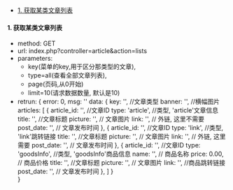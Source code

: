 * [1. 获取某类文章列表](#getList)


<h4 id='getList'>1. 获取某类文章列表</h4>

- method: GET
- url: index.php?controller=article&action=lists
- parameters:  
    - key(菜单的key,用于区分那类型的文章), 
    - type=all(查看全部文章列表), 
    - page(页码,从0开始) 
    - limit=10(请求数据数量, 默认是10)
- retrun: 
        {
            error: 0,
            msg: ''
            data: {
                key: '',   //文章类型
                banner: '',    //横幅图片
                articles: [
                    {
                        article_id: '', //文章ID
                        type: 'article',  //类型, 'article'文章信息
                        title: '',  //文章标题
                        picture: '', // 文章图片
                        link: '', // 外链, 这里不需要
                        post_date: '', // 文章发布时间
                    },
                    {
                        article_id: '', //文章ID
                        type: 'link',  //类型, 'link'跳转链接
                        title: '',  //文章标题
                        picture: '', // 文章图片
                        link: '', // 外链, 这里需要
                        post_date: '', // 文章发布时间
                    },
                    {
                        article_id: '', //文章ID
                        type: 'goodsInfo',  //类型, 'goodsInfo'商品信息
                        name: '',   // 商品名称 
                        price: 0.00,  // 商品价格
                        title: '',  //文章标题
                        picture: '', // 文章图片
                        link: '', //商品跳转链接
                        post_date: '', // 文章发布时间
                    },
                ]
            }   
        }
